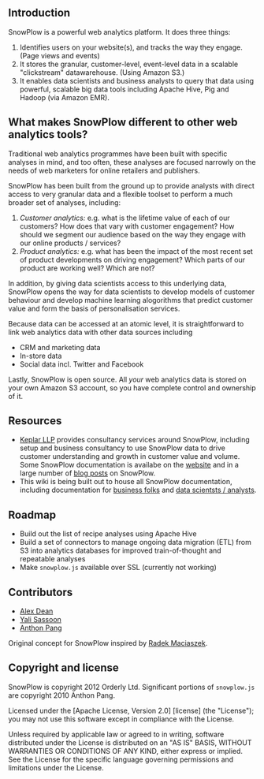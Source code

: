 ## Introduction

SnowPlow is a powerful web analytics platform. It does three things:

1. Identifies users on your website(s), and tracks the way they engage. (Page views and events)
2. It stores the granular, customer-level, event-level data in a scalable "clickstream" datawarehouse. (Using Amazon S3.)
3. It enables data scientists and business analysts to query that data using powerful, scalable big data tools including Apache Hive, Pig and Hadoop (via Amazon EMR).

## What makes SnowPlow different to other web analytics tools?

Traditional web analytics programmes have been built with specific analyses in mind, and too often, these analyses are focused narrowly on the needs of web marketers for online retailers and publishers.

SnowPlow has been built from the ground up to provide analysts with direct access to very granular data and a flexible toolset to perform a much broader set of analyses, including:

1. *Customer analytics:* e.g. what is the lifetime value of each of our customers? How does that vary with customer engagement? How should we segment our audience based on the way they engage with our online products / services?
2. *Product analytics:* e.g. what has been the impact of the most recent set of product developments on driving engagement? Which parts of our product are working well? Which are not?

In addition, by giving data scientists access to this underlying data, SnowPlow opens the way for data scientists to develop models of customer behaviour and develop machine learning alogorithms that predict customer value and form the basis of personalisation services.

Because data can be accessed at an atomic level, it is straightforward to link web analytics data with other data sources including 

* CRM and marketing data 
* In-store data
* Social data incl. Twitter and Facebook

Lastly, SnowPlow is open source. All _your_ web analytics data is stored on your own Amazon S3 account, so you have complete control and ownership of it.

## Resources

* [Keplar LLP](http://www.keplarllp.com) provides consultancy services around SnowPlow, including setup and business consultancy to use SnowPlow data to drive customer understanding and growth in customer value and volume. Some SnowPlow documentation is availabe on the [website](http://www.keplarllp.com/resources/snowplow) and in a large number of [blog posts](http://www.keplarllp.com/blog/category/snowplow) on SnowPlow.
* This wiki is being built out to house all SnowPlow documentation, including documentation for [business folks](SnowPlow-for-business-folks) and [data scientsts / analysts](SnowPlow-for-analysts).

## Roadmap

* Build out the list of recipe analyses using Apache Hive
* Build a set of connectors to manage ongoing data migration (ETL) from S3 into analytics databases for improved train-of-thought and repeatable analyses
* Make `snowplow.js` available over SSL (currently not working)

## Contributors

* [Alex Dean](https://github.com/alexanderdean)
* [Yali Sassoon](https://github.com/yalisassoon)
* [Anthon Pang](https://github.com/robocoder)

Original concept for SnowPlow inspired by [Radek Maciaszek](https://github.com/rathko).

## Copyright and license

SnowPlow is copyright 2012 Orderly Ltd. Significant portions of `snowplow.js`
are copyright 2010 Anthon Pang.

Licensed under the [Apache License, Version 2.0] [license] (the "License");
you may not use this software except in compliance with the License.

Unless required by applicable law or agreed to in writing, software
distributed under the License is distributed on an "AS IS" BASIS,
WITHOUT WARRANTIES OR CONDITIONS OF ANY KIND, either express or implied.
See the License for the specific language governing permissions and
limitations under the License.